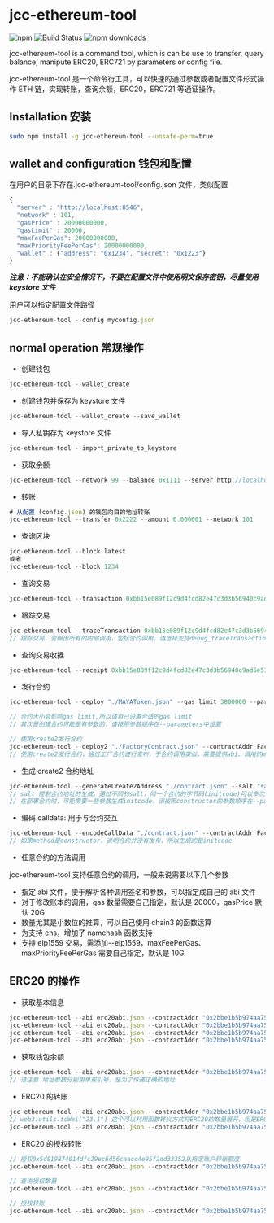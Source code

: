 # jcc-ethereum-tool

![npm](https://img.shields.io/npm/v/jcc-ethereum-tool.svg)
[![Build Status](https://travis-ci.com/JCCDex/jcc-ethereum-tool.svg?branch=master)](https://travis-ci.com/JCCDex/jcc-ethereum-tool)
[![npm downloads](https://img.shields.io/npm/dm/jcc-ethereum-tool.svg)](http://npm-stat.com/charts.html?package=jcc-ethereum-tool)

jcc-ethereum-tool is a command tool, which is can be use to transfer, query balance, manipute ERC20, ERC721 by parameters or config file.

jcc-ethereum-tool 是一个命令行工具，可以快速的通过参数或者配置文件形式操作 ETH 链，实现转账，查询余额，ERC20，ERC721 等通证操作。

## Installation 安装

```bash
sudo npm install -g jcc-ethereum-tool --unsafe-perm=true
```

## wallet and configuration 钱包和配置

在用户的目录下存在.jcc-ethereum-tool/config.json 文件，类似配置

```javascript
{
  "server" : "http://localhost:8546",
  "network" : 101,
  "gasPrice" : 20000000000,
  "gasLimit" : 20000,
  "maxFeePerGas": 20000000000,
  "maxPriorityFeePerGas": 20000000000,
  "wallet" : {"address": "0x1234", "secret": "0x1223"}
}
```

**_注意：不能确认在安全情况下，不要在配置文件中使用明文保存密钥，尽量使用 keystore 文件_**

用户可以指定配置文件路径

```javascript
jcc-ethereum-tool --config myconfig.json
```

## normal operation 常规操作

- 创建钱包

```javascript
jcc-ethereum-tool --wallet_create
```

- 创建钱包并保存为 keystore 文件

```javascript
jcc-ethereum-tool --wallet_create --save_wallet
```

- 导入私钥存为 keystore 文件

```javascript
jcc-ethereum-tool --import_private_to_keystore
```

- 获取余额

```javascript
jcc-ethereum-tool --network 99 --balance 0x1111 --server http://localhost:8545
```

- 转账

```javascript
# 从配置 (config.json) 的钱包向目的地址转账
jcc-ethereum-tool --transfer 0x2222 --amount 0.000001 --network 101
```

- 查询区块

```javascript
jcc-ethereum-tool --block latest
或者
jcc-ethereum-tool --block 1234
```

- 查询交易

```javascript
jcc-ethereum-tool --transaction 0xbb15e089f12c9d4fcd82e47c3d3b56940c9ad6e51a9c7b5dfec4337f5fb4f58e
```

- 跟踪交易

```javascript
jcc-ethereum-tool --traceTransaction 0xbb15e089f12c9d4fcd82e47c3d3b56940c9ad6e51a9c7b5dfec4337f5fb4f58e
// 跟踪交易，会输出所有的内部调用，包括合约调用。请选择支持debug_traceTransaction的节点
```

- 查询交易收据

```javascript
jcc-ethereum-tool --receipt 0xbb15e089f12c9d4fcd82e47c3d3b56940c9ad6e51a9c7b5dfec4337f5fb4f58e
```

- 发行合约

```javascript
jcc-ethereum-tool --deploy "./MAYAToken.json" --gas_limit 3800000 --parameters '"parameter1","parameter2"'

// 合约大小会影响gas limit,所以请自己设置合适的gas limit
// 其次是创建合约可能是有参数的，请按照参数顺序在--parameters中设置

// 使用create2发行合约
jcc-ethereum-tool --deploy2 "./FactoryContract.json" --contractAddr FactoryAddress --gas_limit 3800000 --method "deploy" --parameters '"parameter1","parameter2"'
// 使用create2发行合约，通过工厂合约进行发布，于合约调用类似，需要提供abi、调用的method名以及可能需要的parameters
```

- 生成 create2 合约地址

```javascript
jcc-ethereum-tool --generateCreate2Address "./contract.json" --salt "salt" --parameters '"parameter1","parameter2"'
// salt 控制合约地址的生成。通过不同的salt，同一个合约的字节码(initcode)可以多次部署到不同的地址
// 在部署合约时，可能需要一些参数生成initcode，请按照constructor的参数顺序在--parameters中设置
```

- 编码 calldata: 用于与合约交互

```javascript
jcc-ethereum-tool --encodeCallData "./contract.json" --contractAddr FactoryAddress --method "method" --parameters '"parameter1","parameter2"'
// 如果method是constructor，说明合约并没有发布，所以生成的是initcode
```

- 任意合约的方法调用

jcc-ethereum-tool 支持任意合约的调用，一般来说需要以下几个参数

- 指定 abi 文件，便于解析各种调用签名和参数，可以指定成自己的 abi 文件
- 对于修改账本的调用，gas 数量需要自己指定，默认是 20000，gasPrice 默认 20G
- 数量尤其是小数位的推算，可以自己使用 chain3 的函数运算
- 为支持 ens，增加了 namehash 函数支持
- 支持 eip1559 交易，需添加--eip1559，maxFeePerGas、maxPriorityFeePerGas 需要自己指定，默认是 10G

## ERC20 的操作

- 获取基本信息

```javascript
jcc-ethereum-tool --abi erc20abi.json --contractAddr "0x2bbe1b5b974aa75369ec72200c9c7da717faa627" --method "name"
jcc-ethereum-tool --abi erc20abi.json --contractAddr "0x2bbe1b5b974aa75369ec72200c9c7da717faa627" --method "symbol"
jcc-ethereum-tool --abi erc20abi.json --contractAddr "0x2bbe1b5b974aa75369ec72200c9c7da717faa627" --method "decimals"
jcc-ethereum-tool --abi erc20abi.json --contractAddr "0x2bbe1b5b974aa75369ec72200c9c7da717faa627" --method "totalSupply"
```

- 获取钱包余额

```javascript
jcc-ethereum-tool --abi erc20abi.json --contractAddr "0x2bbe1b5b974aa75369ec72200c9c7da717faa627" --method "balanceOf" --parameters '"0xaddress......"'
// 请注意 地址参数分别用单双引号，是为了传递正确的地址
```

- ERC20 的转账

```javascript
jcc-ethereum-tool --abi erc20abi.json --contractAddr "0x2bbe1b5b974aa75369ec72200c9c7da717faa627" --method "transfer" --parameters '"0xaddress.....",web3.utils.toWei("23.1")'
// web3.utils.toWei("23.1") 这个可以利用函数转义方式将ERC20的数量展开，但是ERC20也有不是标准的18位小数的，如果需要自行处理小数位，要书写成下面的样子
jcc-ethereum-tool --abi erc20abi.json --contractAddr "0x2bbe1b5b974aa75369ec72200c9c7da717faa627" --method "transfer" --parameters '"0xaddress.....",BigNumber(23.1*10**18)'
```

- ERC20 的授权转账

```javascript
// 授权0x5d819874014dfc29ec6d56caacc4e95f2dd33352从指定账户转账额度
jcc-ethereum-tool --abi erc20abi.json --contractAddr "0x2bbe1b5b974aa75369ec72200c9c7da717faa627" --keystore keystorefile.json --password yourkeystorepassword --gas_limit 50000 --method "approve" --parameters '"0xspender address", web3.utils.toWei("333")'

// 查询授权数量
jcc-ethereum-tool --abi erc20abi.json --contractAddr "0x2bbe1b5b974aa75369ec72200c9c7da717faa627" --method "allowance" --parameters '"0xowner address","0xspender address"'

// 授权转账
jcc-ethereum-tool --abi erc20abi.json --contractAddr "0x2bbe1b5b974aa75369ec72200c9c7da717faa627" --keystore keystorefile.json --password yourkeystorepassword --gas_limit 50000 --gas_price 1000000000 --method "transferFrom" --parameters '"0xowner address","0xdestination address", web3.utils.toWei("300")'
```
